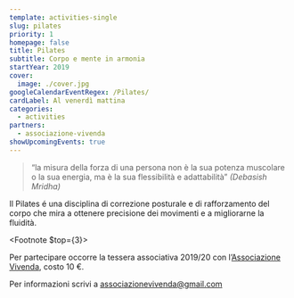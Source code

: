 ```yaml
---
template: activities-single
slug: pilates
priority: 1
homepage: false
title: Pilates
subtitle: Corpo e mente in armonia
startYear: 2019
cover:
  image: ./cover.jpg
googleCalendarEventRegex: /Pilates/
cardLabel: Al venerdì mattina
categories:
  - activities
partners:
  - associazione-vivenda
showUpcomingEvents: true
---
```


> “la misura della forza di una persona non è la sua potenza muscolare o la sua energia, ma è la sua flessibilità e adattabilità” *(Debasish Mridha)*

<EntryInfo variant="upcoming" label="Venerdì" value="10:00 - 11:00"/>
<EntryInfo variant="participants" value="minimo 5"/>
<EntryInfo variant="price" value="10 € a lezione (oltre tessera associativa)"/>
<EntryInfo variant="teacher" label="Irina Lojnikova" value="istruttrice certificata in Pilates Matwork, metodo Stott Pilates"/>
<EntryInfo variant="location" label="Ci trovate" value="nel [parco](/spazi/parco/) o in [biblioteca](/spazisala-cobalto/)" bottom="6"/>

<Row>
<Col $initial $narrow>

Il Pilates é una disciplina di correzione posturale e di rafforzamento del corpo che mira a ottenere precisione dei movimenti e a migliorarne la fluidità.

<Footnote $top={3}>

Per partecipare occorre la tessera associativa 2019/20 con l’[Associazione Vivenda](/partners/associazione-vivenda/), costo 10 €.

</Footnote>
</Col>
</Row>

<ButtonLink href="mailto:associazionevivenda@gmail.com">Per informazioni scrivi a associazionevivenda@gmail.com</ButtonLink>

